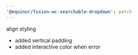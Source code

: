 ```yaml
---
'@equinor/fusion-wc-searchable-dropdown': patch
---
```


align styling

- added vertical padding
- added interactive color when error